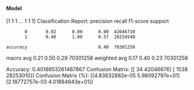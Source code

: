 #### Model
[1 1 1 ... 1 1 1]
Classification Report:
              precision    recall  f1-score   support

           0       0.02      0.00      0.00  42046710
           1       0.40      1.00      0.57  28254548

    accuracy                           0.40  70301258
   macro avg       0.21      0.50      0.29  70301258
weighted avg       0.17      0.40      0.23  70301258

Accuracy: 0.4018853261487867
Confusion Matrix:
[[      34 42046676]
 [    1538 28253010]]
Confusion Matrix (%):
[[4.83632882e-05 5.98092797e+01]
 [2.18772757e-03 4.01884843e+01]]
